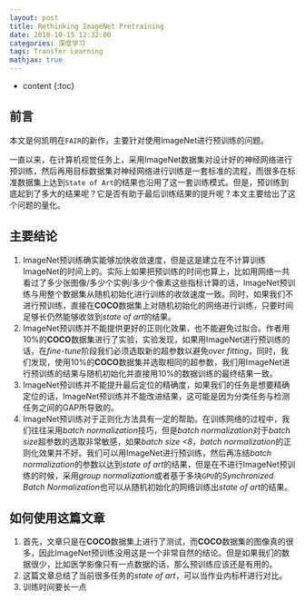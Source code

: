 ```yaml
---
layout: post
title: Rethinking ImageNet Pretraining
date: 2018-10-15 12:32:00
categories: 深度学习
tags: Transfer Learning
mathjax: true
---
```


* content
{:toc}

## 前言
本文是何凯明在`FAIR`的新作，主要针对使用ImageNet进行预训练的问题。

一直以来，在计算机视觉任务上，采用ImageNet数据集对设计好的神经网络进行预训练，然后再用目标数据集对神经网络进行训练是一套标准的流程，而很多在标准数据集上达到`State of Art`的结果也沿用了这一套训练模式。但是，预训练到底起到了多大的结果呢？它是否有助于最后训练结果的提升呢？本文主要给出了这个问题的量化。





## 主要结论

1. ImageNet预训练确实能够加快收敛速度，但是这是建立在不计算训练ImageNet的时间上的。实际上如果把预训练的时间也算上，比如用网络一共看过了多少张图像/多少个实例/多少个像素这些指标计算的话，ImageNet预训练与用整个数据集从随机初始化进行训练的收敛速度一致。同时，如果我们不进行预训练，直接在**COCO**数据集上对随机初始化的网络进行训练，只要时间足够长仍然能够收敛到*state of art*的结果。
2. ImageNet预训练并不能提供更好的正则化效果，也不能避免过拟合。作者用10\%的**COCO**数据集进行了实验，实验发现，如果用ImageNet进行预训练的话，在*fine-tune*阶段我们必须选取新的超参数以避免*over fitting*，同时，我们发现，使用10\%的**COCO**数据集并选取相同的超参数，我们用ImageNet进行预训练的结果与随机初始化并直接用10\%的数据训练的最终结果一致。
3. ImageNet预训练并不能提升最后定位的精确度，如果我们的任务是想要精确定位的话，ImageNet预训练并不能改进结果，这可能是因为分类任务与检测任务之间的GAP所导致的。
4. ImageNet预训练对于正则化方法具有一定的帮助。在训练网络的过程中，我们往往采用*batch normalization*技巧，但是*batch normalization*对于*batch size*超参数的选取非常敏感，如果*batch size <8*，*batch normalization*的正则化效果并不好。我们可以用ImageNet进行预训练，然后再冻结*batch normalization*的参数以达到*state of art*的结果，但是在不进行ImageNet预训练的时候，采用*group normalization*或者基于多块`GPU`的*Synchronized Batch Normalization*也可以从随机初始化的网络训练出*state of art*的结果。


## 如何使用这篇文章
1. 首先，文章只是在**COCO**数据集上进行了测试，而**COCO**数据集的图像真的很多，因此ImageNet预训练没用这是一个非常自然的结论。但是如果我们的数据很少，比如医学影像只有一点数据的话，那么预训练应该还是有用的。
2. 这篇文章总结了当前很多任务的*state of art*，可以当作业内标杆进行对比。
3. 训练时间要长一点


